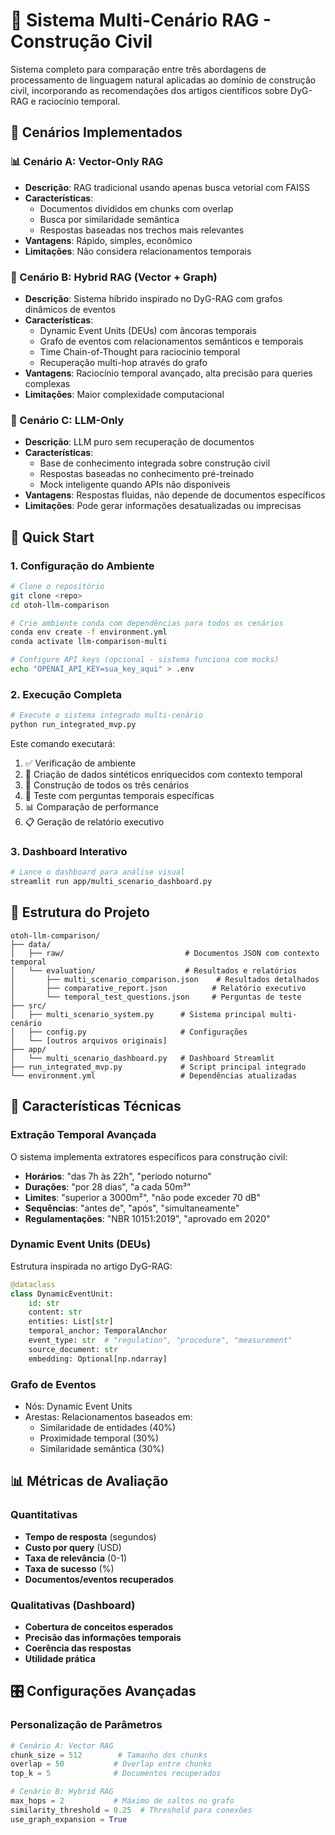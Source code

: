 # 🤖 Sistema Multi-Cenário RAG - Construção Civil

Sistema completo para comparação entre três abordagens de processamento de linguagem natural aplicadas ao domínio de construção civil, incorporando as recomendações dos artigos científicos sobre DyG-RAG e raciocínio temporal.

## 🎯 Cenários Implementados

### 📊 Cenário A: Vector-Only RAG
- **Descrição**: RAG tradicional usando apenas busca vetorial com FAISS
- **Características**: 
  - Documentos divididos em chunks com overlap
  - Busca por similaridade semântica
  - Respostas baseadas nos trechos mais relevantes
- **Vantagens**: Rápido, simples, econômico
- **Limitações**: Não considera relacionamentos temporais

### 🔗 Cenário B: Hybrid RAG (Vector + Graph)
- **Descrição**: Sistema híbrido inspirado no DyG-RAG com grafos dinâmicos de eventos
- **Características**:
  - Dynamic Event Units (DEUs) com âncoras temporais
  - Grafo de eventos com relacionamentos semânticos e temporais
  - Time Chain-of-Thought para raciocínio temporal
  - Recuperação multi-hop através do grafo
- **Vantagens**: Raciocínio temporal avançado, alta precisão para queries complexas
- **Limitações**: Maior complexidade computacional

### 🤖 Cenário C: LLM-Only
- **Descrição**: LLM puro sem recuperação de documentos
- **Características**:
  - Base de conhecimento integrada sobre construção civil
  - Respostas baseadas no conhecimento pré-treinado
  - Mock inteligente quando APIs não disponíveis
- **Vantagens**: Respostas fluidas, não depende de documentos específicos
- **Limitações**: Pode gerar informações desatualizadas ou imprecisas

## 🚀 Quick Start

### 1. Configuração do Ambiente

```bash
# Clone o repositório
git clone <repo>
cd otoh-llm-comparison

# Crie ambiente conda com dependências para todos os cenários
conda env create -f environment.yml
conda activate llm-comparison-multi

# Configure API keys (opcional - sistema funciona com mocks)
echo "OPENAI_API_KEY=sua_key_aqui" > .env
```

### 2. Execução Completa

```bash
# Execute o sistema integrado multi-cenário
python run_integrated_mvp.py
```

Este comando executará:
1. ✅ Verificação de ambiente
2. 📝 Criação de dados sintéticos enriquecidos com contexto temporal
3. 🔧 Construção de todos os três cenários
4. 🧪 Teste com perguntas temporais específicas
5. 📊 Comparação de performance
6. 📋 Geração de relatório executivo

### 3. Dashboard Interativo

```bash
# Lance o dashboard para análise visual
streamlit run app/multi_scenario_dashboard.py
```

## 📁 Estrutura do Projeto

```
otoh-llm-comparison/
├── data/
│   ├── raw/                           # Documentos JSON com contexto temporal
│   └── evaluation/                    # Resultados e relatórios
│       ├── multi_scenario_comparison.json    # Resultados detalhados
│       ├── comparative_report.json          # Relatório executivo
│       └── temporal_test_questions.json     # Perguntas de teste
├── src/
│   ├── multi_scenario_system.py      # Sistema principal multi-cenário
│   ├── config.py                     # Configurações
│   └── [outros arquivos originais]
├── app/
│   └── multi_scenario_dashboard.py   # Dashboard Streamlit
├── run_integrated_mvp.py             # Script principal integrado
└── environment.yml                   # Dependências atualizadas
```

## 🔧 Características Técnicas

### Extração Temporal Avançada
O sistema implementa extratores específicos para construção civil:

- **Horários**: "das 7h às 22h", "período noturno"
- **Durações**: "por 28 dias", "a cada 50m³"
- **Limites**: "superior a 3000m²", "não pode exceder 70 dB"
- **Sequências**: "antes de", "após", "simultaneamente"
- **Regulamentações**: "NBR 10151:2019", "aprovado em 2020"

### Dynamic Event Units (DEUs)
Estrutura inspirada no artigo DyG-RAG:

```python
@dataclass
class DynamicEventUnit:
    id: str
    content: str
    entities: List[str]
    temporal_anchor: TemporalAnchor
    event_type: str  # "regulation", "procedure", "measurement"
    source_document: str
    embedding: Optional[np.ndarray]
```

### Grafo de Eventos
- Nós: Dynamic Event Units
- Arestas: Relacionamentos baseados em:
  - Similaridade de entidades (40%)
  - Proximidade temporal (30%)
  - Similaridade semântica (30%)

## 📊 Métricas de Avaliação

### Quantitativas
- **Tempo de resposta** (segundos)
- **Custo por query** (USD)
- **Taxa de relevância** (0-1)
- **Taxa de sucesso** (%)
- **Documentos/eventos recuperados**

### Qualitativas (Dashboard)
- **Cobertura de conceitos esperados**
- **Precisão das informações temporais**
- **Coerência das respostas**
- **Utilidade prática**

## 🎛️ Configurações Avançadas

### Personalização de Parâmetros

```python
# Cenário A: Vector RAG
chunk_size = 512        # Tamanho dos chunks
overlap = 50           # Overlap entre chunks
top_k = 5              # Documentos recuperados

# Cenário B: Hybrid RAG  
max_hops = 2           # Máximo de saltos no grafo
similarity_threshold = 0.25  # Threshold para conexões
use_graph_expansion = True
